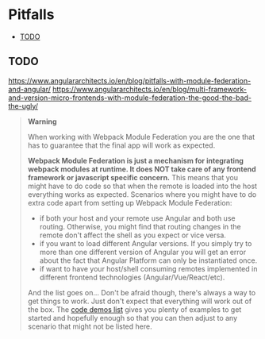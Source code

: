 # Pitfalls

- [TODO](#todo)

## TODO

https://www.angulararchitects.io/en/blog/pitfalls-with-module-federation-and-angular/
https://www.angulararchitects.io/en/blog/multi-framework-and-version-micro-frontends-with-module-federation-the-good-the-bad-the-ugly/

> **Warning**
>
> When working with Webpack Module Federation you are the one that has to guarantee that the final app will work as expected. 
> 
> **Webpack Module Federation is **just** a mechanism for integrating webpack modules at runtime. It does NOT take care of any frontend framework or javascript specific concern.** This means that you might have to do code so that when the remote is loaded into the host everything works as expected. Scenarios where you might have to do extra code apart from setting up Webpack Module Federation:
> 
> - if both your host and your remote use Angular and both use routing. Otherwise, you might find that routing changes in the remote don't affect the shell as you expect or vice versa. 
> - if you want to load different Angular versions. If you simply try to more than one different version of Angular you will get an error about the fact that Angular Platform can only be instantiated once.
> - if want to have your host/shell consuming remotes implemented in different frontend technologies (Angular/Vue/React/etc).  
>
> And the list goes on... Don't be afraid though, there's always a way to get things to work. Just don't expect that everything will work out of the box. The [code demos list](../README.md#code-demos) gives you plenty of examples to get started and hopefully enough so that you can then adjust to any scenario that might not be listed here. 